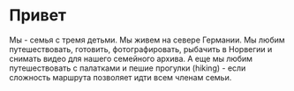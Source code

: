 # Привет 
Мы - семья с тремя детьми. Мы живем на севере Германии. 
Мы любим путешествовать, готовить, фотографировать, 
рыбачить в Норвегии и снимать видео для нашего семейного архива. 
А еще мы любим путешествовать с палатками и пешие прогулки (hiking) - если сложность маршрута позволяет идти всем членам семьи. 